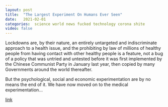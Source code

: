```yaml
---
layout: post
title:  "The Largest Experiment On Humans Ever Seen"
date:   2021-02-01
categories:  science world news fucked technology corona shite
video: false
---
```


 Lockdowns are, by their nature, an entirely untargeted and indiscriminate approach to a health issue, and the prohibiting by law of millions of healthy people from having contact with other healthy people is a feature, not a bug of a policy that was untried and untested before it was first implemented by the Chinese Communist Party in January last year, then copied by many Governments around the world thereafter.

 But the psychological, social and economic experimentation are by no means the end of it. We have now moved on to the medical experimentation...

[link](//www.zerohedge.com/technology/glory-going-viral-fraud-promoted-big-tech)

